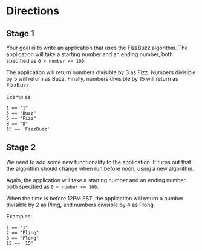 # Directions

## Stage 1
Your goal is to write an application that uses the FizzBuzz algorithm. The application will take a starting number and an ending number, both specified as `0 < number <= 100`.

The application will return numbers divisible by 3 as Fizz. Numbers divisible by 5 will return as Buzz. Finally, numbers divisible by 15 will return as FizzBuzz.

Examples:
```
1 == "1"
5 == "Buzz"
6 == "Fizz"
8 == "8"
15 == 'FizzBuzz'
```

## Stage 2

We need to add some new functionality to the application. It turns out that the algorithm should change when run before noon, using a new algorithm.

Again, the application will take a starting number and an ending number, both specified as `0 < number <= 100`.

When the time is before 12PM EST, the application will return a number divisible by 2 as Pling, and numbers divisible by 4 as Plong.

Examples:
```
1 == "1"
2 == "Pling"
8 == "Plong"
15 == '15'
```
